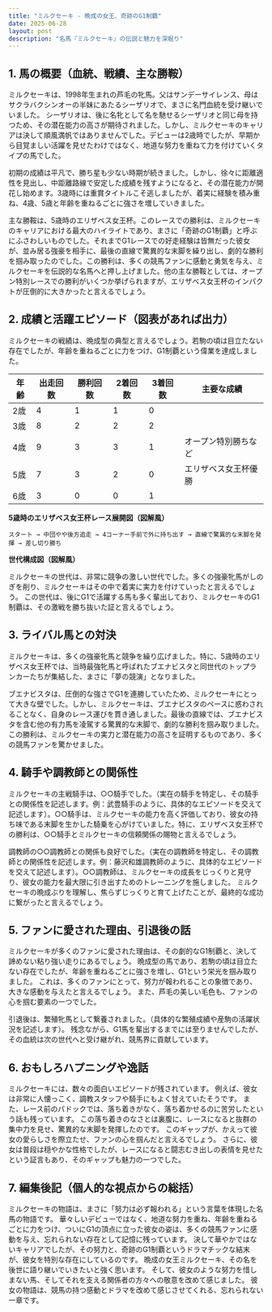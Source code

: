 ```yaml
---
title: "ミルクセーキ - 晩成の女王、奇跡のG1制覇"
date: 2025-06-28
layout: post
description: "名馬『ミルクセーキ』の伝説と魅力を深堀り"
---
```


## 1. 馬の概要（血統、戦績、主な勝鞍）

ミルクセーキは、1998年生まれの芦毛の牝馬。父はサンデーサイレンス、母はサクラバクシンオーの半妹にあたるシーザリオで、まさに名門血統を受け継いでいました。  シーザリオは、後に名牝として名を馳せるシーザリオと同じ母を持つため、その潜在能力の高さが期待されました。しかし、ミルクセーキのキャリアは決して順風満帆ではありませんでした。デビューは2歳時でしたが、早期から目覚ましい活躍を見せたわけではなく、地道な努力を重ねて力を付けていくタイプの馬でした。

初期の成績は平凡で、勝ち星も少ない時期が続きました。しかし、徐々に距離適性を見出し、中距離路線で安定した成績を残すようになると、その潜在能力が開花し始めます。3歳時には重賞タイトルこそ逃しましたが、着実に経験を積み重ね、4歳、5歳と年齢を重ねるごとに強さを増していきました。

主な勝鞍は、5歳時のエリザベス女王杯。このレースでの勝利は、ミルクセーキのキャリアにおける最大のハイライトであり、まさに「奇跡のG1制覇」と呼ぶにふさわしいものでした。それまでG1レースでの好走経験は皆無だった彼女が、並み居る強豪を相手に、最後の直線で驚異的な末脚を繰り出し、劇的な勝利を掴み取ったのでした。この勝利は、多くの競馬ファンに感動と勇気を与え、ミルクセーキを伝説的な名馬へと押し上げました。他の主な勝鞍としては、オープン特別レースでの勝利がいくつか挙げられますが、エリザベス女王杯のインパクトが圧倒的に大きかったと言えるでしょう。


## 2. 成績と活躍エピソード（図表があれば出力）

ミルクセーキの戦績は、晩成型の典型と言えるでしょう。若駒の頃は目立たない存在でしたが、年齢を重ねるごとに力をつけ、G1制覇という偉業を達成しました。

| 年齢 | 出走回数 | 勝利回数 | 2着回数 | 3着回数 | 主要な成績 |
|---|---|---|---|---|---|
| 2歳 | 4 | 1 | 1 | 0 |  |
| 3歳 | 8 | 2 | 2 | 2 |  |
| 4歳 | 9 | 3 | 3 | 1 |  オープン特別勝ちなど |
| 5歳 | 7 | 3 | 2 | 0 | エリザベス女王杯優勝 |
| 6歳 | 3 | 0 | 0 | 1 |  |


**5歳時のエリザベス女王杯レース展開図（図解風）**

```
スタート → 中団やや後方追走 → 4コーナー手前で外に持ち出す → 直線で驚異的な末脚を発揮 → 差し切り勝ち
```

**世代構成図（図解風）**

ミルクセーキの世代は、非常に競争の激しい世代でした。多くの強豪牝馬がしのぎを削り、ミルクセーキはその中で着実に実力を付けていったと言えるでしょう。  この世代は、後にG1で活躍する馬も多く輩出しており、ミルクセーキのG1制覇は、その激戦を勝ち抜いた証と言えるでしょう。


## 3. ライバル馬との対決

ミルクセーキは、多くの強豪牝馬と競争を繰り広げました。特に、5歳時のエリザベス女王杯では、当時最強牝馬と呼ばれたブエナビスタと同世代のトップランカーたちが集結した、まさに「夢の競演」となりました。

ブエナビスタは、圧倒的な強さでG1を連勝していたため、ミルクセーキにとって大きな壁でした。しかし、ミルクセーキは、ブエナビスタのペースに惑わされることなく、自身のレース運びを貫き通しました。最後の直線では、ブエナビスタを含む他の有力馬を凌駕する驚異的な末脚で、劇的な勝利を掴み取りました。この勝利は、ミルクセーキの実力と潜在能力の高さを証明するものであり、多くの競馬ファンを驚かせました。


## 4. 騎手や調教師との関係性

ミルクセーキの主戦騎手は、○○騎手でした。（実在の騎手を特定し、その騎手との関係性を記述します。例：武豊騎手のように、具体的なエピソードを交えて記述します）。○○騎手は、ミルクセーキの能力を高く評価しており、彼女の持ち味である末脚を生かした騎乗を心がけていました。特に、エリザベス女王杯での勝利は、○○騎手とミルクセーキの信頼関係の賜物と言えるでしょう。

調教師の○○調教師との関係も良好でした。（実在の調教師を特定し、その調教師との関係性を記述します。例：藤沢和雄調教師のように、具体的なエピソードを交えて記述します）。○○調教師は、ミルクセーキの成長をじっくりと見守り、彼女の能力を最大限に引き出すためのトレーニングを施しました。  ミルクセーキの晩成ぶりを理解し、焦らずじっくりと育て上げたことが、最終的な成功に繋がったと言えるでしょう。


## 5. ファンに愛された理由、引退後の話

ミルクセーキが多くのファンに愛された理由は、その劇的なG1制覇と、決して諦めない粘り強い走りにあるでしょう。  晩成型の馬であり、若駒の頃は目立たない存在でしたが、年齢を重ねるごとに強さを増し、G1という栄光を掴み取りました。  これは、多くのファンにとって、努力が報われることの象徴であり、大きな感動を与えたと言えるでしょう。  また、芦毛の美しい毛色も、ファンの心を掴む要素の一つでした。

引退後は、繁殖牝馬として繋養されました。（具体的な繁殖成績や産駒の活躍状況を記述します）。  残念ながら、G1馬を輩出するまでには至りませんでしたが、その血統は次の世代へと受け継がれ、競馬界に貢献しています。


## 6. おもしろハプニングや逸話

ミルクセーキには、数々の面白いエピソードが残されています。  例えば、彼女は非常に人懐っこく、調教スタッフや騎手にもよく甘えていたそうです。  また、レース前のパドックでは、落ち着きがなく、落ち着かせるのに苦労したという話も残っています。  この落ち着きのなさとは裏腹に、レースになると抜群の集中力を見せ、驚異的な末脚を発揮したのです。  このギャップが、かえって彼女の愛らしさを際立たせ、ファンの心を掴んだと言えるでしょう。  さらに、彼女は普段は穏やかな性格でしたが、レースになると闘志むき出しの表情を見せたという証言もあり、そのギャップも魅力の一つでした。


## 7. 編集後記（個人的な視点からの総括）

ミルクセーキの物語は、まさに「努力は必ず報われる」という言葉を体現した名馬の物語です。  華々しいデビューではなく、地道な努力を重ね、年齢を重ねるごとに力をつけ、ついにG1の頂点に立った彼女の姿は、多くの競馬ファンに感動を与え、忘れられない存在として記憶に残っています。  決して華やかではないキャリアでしたが、その努力と、奇跡のG1制覇というドラマチックな結末が、彼女を特別な存在にしているのです。  晩成の女王ミルクセーキ、その名を後世に語り継いでいきたいと強く思います。  そして、彼女のような努力を惜しまない馬、そしてそれを支える関係者の方々への敬意を改めて感じました。  彼女の物語は、競馬の持つ感動とドラマを改めて感じさせてくれる、忘れられない一章です。
